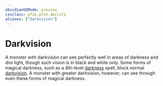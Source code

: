 ```yaml
---
obsidianUIMode: preview
cssclass: pf2e,pf2e-ability
aliases: ["Darkvision"]
---
```

# Darkvision

A monster with darkvision can see perfectly well in areas of darkness and dim light, though such vision is in black and white only. Some forms of magical darkness, such as a 4th-level [darkness](Reference/Compendium/Spells/darkness.md) spell, block normal [darkvision](Reference/Rules/Abilities/darkvision.md). A monster with greater darkvision, however, can see through even these forms of magical darkness.
